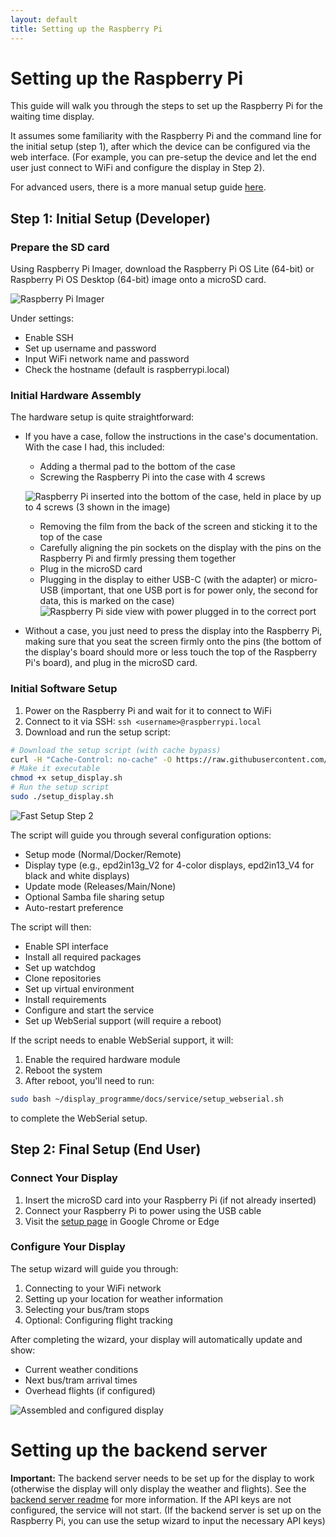 ```yaml
---
layout: default
title: Setting up the Raspberry Pi
---
```

# Setting up the Raspberry Pi

This guide will walk you through the steps to set up the Raspberry Pi for the waiting time display.

It assumes some familiarity with the Raspberry Pi and the command line for the initial setup (step 1), after which the device can be configured via the web interface. (For example, you can pre-setup the device and let the end user just connect to WiFi and configure the display in Step 2).

For advanced users, there is a more manual setup guide [here](./setting-up-the-rpi-manually).

## Step 1: Initial Setup (Developer)

### Prepare the SD card
Using Raspberry Pi Imager, download the Raspberry Pi OS Lite (64-bit) or Raspberry Pi OS Desktop (64-bit) image onto a microSD card.

![Raspberry Pi Imager](images/rpi_imager_1.png)

Under settings:
- Enable SSH
- Set up username and password
- Input WiFi network name and password
- Check the hostname (default is raspberrypi.local)

### Initial Hardware Assembly
The hardware setup is quite straightforward:
- If you have a case, follow the instructions in the case's documentation. With the case I had, this included:
    - Adding a thermal pad to the bottom of the case
    - Screwing the Raspberry Pi into the case with 4 screws

    ![Raspberry Pi inserted into the bottom of the case, held in place by up to 4 screws (3 shown in the image)](images/hardware_setup_insert_screen_into_case.jpeg)

    - Removing the film from the back of the screen and sticking it to the top of the case
    - Carefully aligning the pin sockets on the display with the pins on the Raspberry Pi and firmly pressing them together
    - Plug in the microSD card
    - Plugging in the display to either USB-C (with the adapter) or micro-USB (important, that one USB port is for power only, the second for data, this is marked on the case)
![Raspberry Pi side view with power plugged in to the correct port](images/hardware_setup_finished_side.png)

- Without a case, you just need to press the display into the Raspberry Pi, making sure that you seat the screen firmly onto the pins (the bottom of the display's board should more or less touch the top of the Raspberry Pi's board), and plug in the microSD card.

### Initial Software Setup
1. Power on the Raspberry Pi and wait for it to connect to WiFi
2. Connect to it via SSH: `ssh <username>@raspberrypi.local`
3. Download and run the setup script:
``` bash
# Download the setup script (with cache bypass)
curl -H "Cache-Control: no-cache" -O https://raw.githubusercontent.com/bdamokos/rpi_waiting_time_display/main/setup_display.sh
# Make it executable
chmod +x setup_display.sh
# Run the setup script
sudo ./setup_display.sh
```
![Fast Setup Step 2](images/fast_setup_step2.png) 

The script will guide you through several configuration options:
- Setup mode (Normal/Docker/Remote)
- Display type (e.g., epd2in13g_V2 for 4-color displays, epd2in13_V4 for black and white displays)
- Update mode (Releases/Main/None)
- Optional Samba file sharing setup
- Auto-restart preference

The script will then:
- Enable SPI interface
- Install all required packages
- Set up watchdog
- Clone repositories
- Set up virtual environment
- Install requirements
- Configure and start the service
- Set up WebSerial support (will require a reboot)

If the script needs to enable WebSerial support, it will:
1. Enable the required hardware module
2. Reboot the system
3. After reboot, you'll need to run:
```bash
sudo bash ~/display_programme/docs/service/setup_webserial.sh
```
to complete the WebSerial setup.

## Step 2: Final Setup (End User)

### Connect Your Display
1. Insert the microSD card into your Raspberry Pi (if not already inserted)
2. Connect your Raspberry Pi to power using the USB cable
3. Visit the [setup page](http://raspberrypi.local:8000/setup) in Google Chrome or Edge

### Configure Your Display
The setup wizard will guide you through:
1. Connecting to your WiFi network
2. Setting up your location for weather information
3. Selecting your bus/tram stops
4. Optional: Configuring flight tracking

After completing the wizard, your display will automatically update and show:
- Current weather conditions
- Next bus/tram arrival times
- Overhead flights (if configured)

![Assembled and configured display](images/hardware_setup_finished_top.png)

# Setting up the backend server
**Important:** The backend server needs to be set up for the display to work (otherwise the display will only display the weather and flights). See the [backend server readme](https://github.com/bdamokos/brussels_transit) for more information. If the API keys are not configured, the service will not start. (If the backend server is set up on the Raspberry Pi, you can use the setup wizard to input the necessary API keys)
